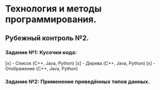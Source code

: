 #            Технология и методы программирования.

##                     Рубежный контроль №2.
### Задание №1: Кусочки кода:
[x] -  Список (C++, Java, Python)
[x] - Дерева (C++, Java, Python)
[x] - Отображение (C++, Java, Python)

### Задание №2: Применение приведённых типов данных.

